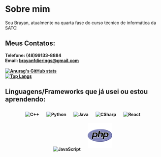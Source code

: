 # Sobre mim
Sou Brayan, atualmente na quarta fase do curso técnico de informática da SATC!
<br>
## Meus Contatos:
<b>Telefone: <b>(48)99133-8884<br>
<b>Email: brayanfdierings@gmail.com<br>
<br>
[![Anurag's GitHub stats](https://github-readme-stats.vercel.app/api?username=brayann07&theme=midnight-purple&show_icons=true)](https://github.com/anuraghazra/github-readme-stats)
<br>
[![Top Langs](https://github-readme-stats.vercel.app/api/top-langs/?username=brayann07&layout=pie&theme=midnight-purple&show_icons=false)](https://github.com/anuraghazra/github-readme-stats)
## Linguagens/Frameworks que já usei ou estou aprendendo:
<p align="center">
  <img src="https://cdn-icons-png.flaticon.com/256/6132/6132222.png" alt="C++" width="80" height="80" style="margin:10px;">
  <img src="https://upload.wikimedia.org/wikipedia/commons/thumb/0/0a/Python.svg/1200px-Python.svg.png" alt="Python" width="80" height="80" style="margin:10px;">
   <img src="https://assets.dio.me/NWp0ked1gAcRd2n_uPBhJUJVmS5mkR31t0YiPMYMdpA/f:webp/q:80/L2FydGljbGVzL2NvdmVyLzdiODlmZGEyLTRhZjMtNGFlMC05OGJjLWFkMmI2NTg1NDkwOS5wbmc" alt="Java" width="80" height="80" style="margin:10px;">
   <img src="https://www.jetbrains.com/guide/assets/csharp-logo-265a149e.svg" alt="CSharp" width="80" height="80" style="margin:10px;">
   <img src="https://upload.wikimedia.org/wikipedia/commons/thumb/a/a7/React-icon.svg/1200px-React-icon.svg.png" alt="React" width="80" height="80" style="margin:10px;">
   <img src="https://encrypted-tbn0.gstatic.com/images?q=tbn:ANd9GcRuHnJDLOcdm_0b6N6kNj-1OvO9KhKYgqIy0w&s" alt="JavaScript" width="80" height="80" style="margin:10px;">
  <img src="https://raw.githubusercontent.com/github/explore/ccc16358ac4530c6a69b1b80c7223cd2744dea83/topics/php/php.png" alt="php" width="80" height="80" style="margin:10px;">
</p>
